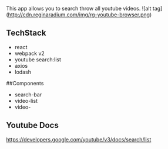 This app allows you to search throw all youtube videos. 
![alt tag] (http://cdn.reginaradium.com/img/rg-youtube-browser.png)

## TechStack
- react
- webpack v2
- youtube search:list
- axios
- lodash

##Components
- search-bar
- video-list
- video-

## Youtube Docs
https://developers.google.com/youtube/v3/docs/search/list
